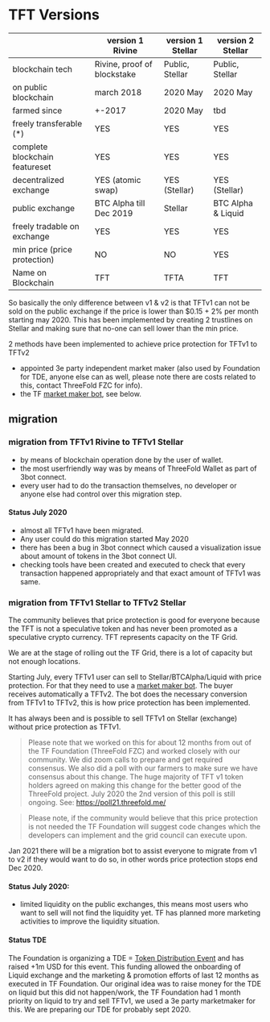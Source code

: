 								
# TFT Versions

|		|	version 1 Rivine	|	version 1 Stellar	|	version 2 Stellar	|
| --- | --- | ---	| ---	|
|	blockchain tech	|	Rivine, proof of blockstake	|	Public, Stellar	|	Public, Stellar	|
|	on public blockchain	|	march 2018	|	2020 May	|	2020 May	|
|	farmed since	|	+-2017	|	2020 May	|	tbd	|
|	freely transferable (*)	|	YES	|	YES	|	YES	|
|	complete blockchain featureset	|	YES	|	YES	|	YES	|
|	decentralized exchange	|	YES (atomic swap)	|	YES (Stellar)	|	YES (Stellar)	|
|	public exchange	|	BTC Alpha	till Dec 2019|	Stellar	|	BTC Alpha & Liquid	|
|	freely tradable on exchange	|	YES	|	YES	|	YES	|
|	min price (price protection)	|	NO	|	NO	|	YES	|
|	Name on Blockchain	|	TFT	|	TFTA	|	TFT	|

So basically the only difference between v1 & v2 is that TFTv1 can not be sold on the public exchange if the price is lower than $0.15 + 2% per month starting may 2020. This has been implemented by creating 2 trustlines on Stellar and making sure that no-one can sell lower than the min price. 

2 methods have been implemented to achieve price protection for TFTv1 to TFTv2

- appointed 3e party independent market maker (also used by Foundation for TDE, anyone else can as well, please note there are costs related to this, contact ThreeFold FZC for info).
- the TF [market maker bot](threefold_marketmaker_bot), see below.

## migration

### migration from TFTv1 Rivine to TFTv1 Stellar

- by means of blockchain operation done by the user of wallet.
- the most userfriendly way was by means of ThreeFold Wallet as part of 3bot connect.
- every user had to do the transaction themselves, no developer or anyone else had control over this migration step.

#### Status July 2020

- almost all TFTv1 have been migrated.
- Any user could do this migration started May 2020
- there has been a bug in 3bot connect which caused a visualization issue about amount of tokens in the 3bot connect UI.
- checking tools have been created and executed to check that every transaction happened appropriately and that exact amount of TFTv1 was same.

### migration from TFTv1 Stellar to TFTv2 Stellar

The community believes that price protection is good for everyone because the TFT is not a speculative token and has never been promoted as a speculative crypto currency. TFT represents capacity on the TF Grid.

We are at the stage of rolling out the TF Grid, there is a lot of capacity but not enough locations.

Starting July, every TFTv1 user can sell to Stellar/BTCAlpha/Liquid with price protection. For that they need to use a [market maker bot](threefold_marketmaker_bot). The  buyer receives automatically a TFTv2. The bot does the necessary conversion from TFTv1 to TFTv2, this is how price protection has been implemented.

It has always been and is possible to sell TFTv1 on Stellar (exchange) without price protection as TFTv1.

> Please note that we worked on this for about 12 months from out of the TF Foundation (ThreeFold FZC) and worked closely with our community. We did zoom calls to prepare and get required consensus. We also did a poll with our farmers to make sure we have consensus about this change. The huge majority of TFT v1 token holders agreed on making this change for the better good of the ThreeFold project. July 2020 the 2nd version of this poll is still ongoing. See: https://poll21.threefold.me/

> Please note, if the community would believe that this price protection is not needed the TF Foundation will suggest code changes which the developers can implement and the grid council can execute upon.

Jan 2021 there will be a migration bot to assist everyone to migrate from v1 to v2 if they would want to do so, in other words price protection stops end Dec 2020.

#### Status July 2020: 

- limited liquidity on the public exchanges, this means most users who want to sell will not find the liquidity yet. TF has planned more marketing activities to improve the liquidity situation.


#### Status TDE

The Foundation is organizing a TDE = [Token Distribution Event](token_overview_tde.md) and has raised +1m USD for this event.
This funding allowed the onboarding of Liquid exchange and the marketing & promotion efforts of last 12 months as executed in TF Foundation. Our original idea was to raise money for the TDE on liquid but this did not happen/work, the TF Foundation had 1 month priority on liquid to try and sell TFTv1, we used a 3e party marketmaker for this.
We are preparing our TDE for probably sept 2020. 



